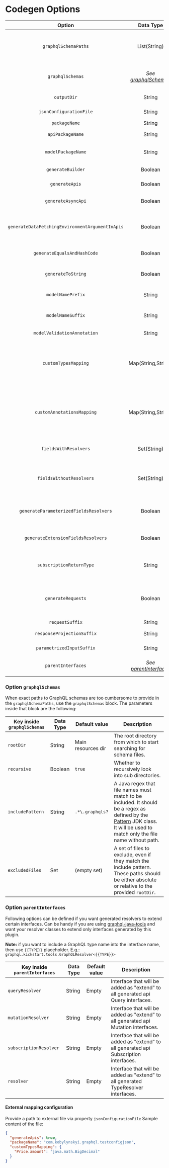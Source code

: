 # Codegen Options

| Option                                          | Data Type                                          | Default value                                 | Description |
| :---------------------------------------------: | :------------------------------------------------: | :-------------------------------------------: | ----------- |
| `graphqlSchemaPaths`                            | List(String)                                       | (falls back to `graphqlSchemas`)              | GraphQL schema locations. You can supply multiple paths to GraphQL schemas. To include many schemas from a folder hierarchy, use the `graphqlSchemas` block instead. |
| `graphqlSchemas`                                | *See [graphqlSchemas](#option-graphqlschemas)*     | All `.graphqls`/`.graphql` files in resources | Block to define the input GraphQL schemas, when exact paths are too cumbersome. See table below for a list of options. |
| `outputDir`                                     | String                                             | None                                          | The output target directory into which code will be generated. |
| `jsonConfigurationFile`                         | String                                             | Empty                                         | Path to an external mapping configuration. |
| `packageName`                                   | String                                             | Empty                                         | Java package for generated classes. |
| `apiPackageName`                                | String                                             | Empty                                         | Java package for generated api classes (Query, Mutation, Subscription). |
| `modelPackageName`                              | String                                             | Empty                                         | Java package for generated model classes (type, input, interface, enum, union). |
| `generateBuilder`                               | Boolean                                            | True                                          | Specifies whether generated model classes should have builder. |
| `generateApis`                                  | Boolean                                            | True                                          | Specifies whether api classes should be generated as well as model classes. |
| `generateAsyncApi`                              | Boolean                                            | False                                         | If true, then wrap type into `java.util.concurrent.CompletableFuture` or `subscriptionReturnType` |
| `generateDataFetchingEnvironmentArgumentInApis` | Boolean                                            | False                                         | If true, then `graphql.schema.DataFetchingEnvironment env` will be added as a last argument to all methods of root type resolvers and field resolvers. |
| `generateEqualsAndHashCode`                     | Boolean                                            | False                                         | Specifies whether generated model classes should have equals and hashCode methods defined. |
| `generateToString`                              | Boolean                                            | False                                         | Specifies whether generated model classes should have toString method defined. |
| `modelNamePrefix`                               | String                                             | Empty                                         | Sets the prefix for GraphQL model classes (type, input, interface, enum, union). |
| `modelNameSuffix`                               | String                                             | Empty                                         | Sets the suffix for GraphQL model classes (type, input, interface, enum, union). |
| `modelValidationAnnotation`                     | String                                             | @javax.validation.<br>constraints.NotNull     | Annotation for mandatory (NonNull) fields. Can be null/empty. |
| `customTypesMapping`                            | Map(String,String)                                 | Empty                                         | Can be used to supply custom mappings for scalars. <br/> Supports:<br/> * Map of (GraphqlObjectName.fieldName) to (JavaType) <br/> * Map of (GraphqlType) to (JavaType) |
| `customAnnotationsMapping`                      | Map(String,String)                                 | Empty                                         | Can be used to supply custom annotations (serializers) for scalars. <br/> Supports:<br/> * Map of (GraphqlObjectName.fieldName) to (JavaAnnotation) <br/> * Map of (GraphqlType) to (JavaAnnotation) |
| `fieldsWithResolvers`                           | Set(String)                                        | Empty                                         | Fields that require Resolvers should be defined here in format: `TypeName.fieldName` or `TypeName`. |
| `fieldsWithoutResolvers`                        | Set(String)                                        | Empty                                         | Fields that DO NOT require Resolvers should be defined here in format: `TypeName.fieldName` or `TypeName`. Can be used in conjunction with `generateExtensionFieldsResolvers` option. |
| `generateParameterizedFieldsResolvers`          | Boolean                                            | True                                          | If true, then generate separate `Resolver` interface for parametrized fields. If false, then add field to the type definition and ignore field parameters. |
| `generateExtensionFieldsResolvers`              | Boolean                                            | False                                         | Specifies whether all fields in extensions (`extend type` and `extend interface`) should be present in Resolver interface instead of the type class itself. |
| `subscriptionReturnType`                        | String                                             | Empty                                         | Return type for subscription methods. For example: `org.reactivestreams.Publisher`, `io.reactivex.Observable`, etc. |
| `generateRequests`                              | Boolean                                            | False                                         | Specifies whether client-side classes should be generated for each query, mutation and subscription. This includes: `Request` class (contains input data) and `ResponseProjection` class (contains response fields). |
| `requestSuffix`                                 | String                                             | Request                                       | Sets the suffix for `Request` classes. |
| `responseProjectionSuffix`                      | String                                             | ResponseProjection                            | Sets the suffix for `ResponseProjection` classes. |
| `parametrizedInputSuffix`                       | String                                             | ParametrizedInput                             | Sets the suffix for `ParametrizedInput` classes. |
| `parentInterfaces`                              | *See [parentInterfaces](#option-parentinterfaces)* | Empty                                         | Block to define parent interfaces for generated interfaces (query / mutation / subscription / type resolver) |


### Option `graphqlSchemas`

When exact paths to GraphQL schemas are too cumbersome to provide in the `graphqlSchemaPaths`, use the `graphqlSchemas` block.
The parameters inside that block are the following:

| Key inside `graphqlSchemas` | Data Type    | Default value      | Description |
| --------------------------- | ------------ | ------------------ | ----------- |
| `rootDir`                   | String       | Main resources dir | The root directory from which to start searching for schema files. |
| `recursive`                 | Boolean      | `true`             | Whether to recursively look into sub directories. |
| `includePattern`            | String       | `.*\.graphqls?`    | A Java regex that file names must match to be included. It should be a regex as defined by the [Pattern](https://docs.oracle.com/javase/8/docs/api/java/util/regex/Pattern.html) JDK class. It will be used to match only the file name without path. |
| `excludedFiles`             | Set<String>  | (empty set)        | A set of files to exclude, even if they match the include pattern. These paths should be either absolute or relative to the provided `rootDir`. |


### Option `parentInterfaces`

Following options can be defined if you want generated resolvers to extend certain interfaces.
Can be handy if you are using [graphql-java-tools](https://github.com/graphql-java-kickstart/graphql-java-tools) and want your resolver classes to extend only interfaces generated by this plugin.

**Note:** if you want to include a GraphQL type name into the interface name, then use `{{TYPE}}` placeholder. E.g.: `graphql.kickstart.tools.GraphQLResolver<{{TYPE}}>`

| Key inside `parentInterfaces` | Data Type | Default value | Description |
| ----------------------------- | --------- | ------------- | ----------- |
| `queryResolver`               | String    | Empty         | Interface that will be added as "extend" to all generated api Query interfaces. |
| `mutationResolver`            | String    | Empty         | Interface that will be added as "extend" to all generated api Mutation interfaces. |
| `subscriptionResolver`        | String    | Empty         | Interface that will be added as "extend" to all generated api Subscription interfaces. |
| `resolver`                    | String    | Empty         | Interface that will be added as "extend" to all generated TypeResolver interfaces. |



#### External mapping configuration

Provide a path to external file via property `jsonConfigurationFile`
Sample content of the file:

```json
{
  "generateApis": true,
  "packageName": "com.kobylynskyi.graphql.testconfigjson",
  "customTypesMapping": {
    "Price.amount": "java.math.BigDecimal"
  }
}
```